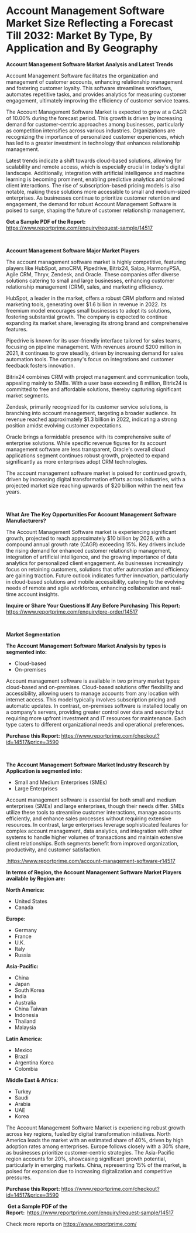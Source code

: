<p><h1>Account Management Software Market Size Reflecting a Forecast Till 2032: Market By Type, By Application and By Geography</h1></p><p><strong>Account Management Software Market Analysis and Latest Trends</strong></p>
<p><p>Account Management Software facilitates the organization and management of customer accounts, enhancing relationship management and fostering customer loyalty. This software streamlines workflows, automates repetitive tasks, and provides analytics for measuring customer engagement, ultimately improving the efficiency of customer service teams.</p><p>The Account Management Software Market is expected to grow at a CAGR of 10.00% during the forecast period. This growth is driven by increasing demand for customer-centric approaches among businesses, particularly as competition intensifies across various industries. Organizations are recognizing the importance of personalized customer experiences, which has led to a greater investment in technology that enhances relationship management.</p><p>Latest trends indicate a shift towards cloud-based solutions, allowing for scalability and remote access, which is especially crucial in today's digital landscape. Additionally, integration with artificial intelligence and machine learning is becoming prominent, enabling predictive analytics and tailored client interactions. The rise of subscription-based pricing models is also notable, making these solutions more accessible to small and medium-sized enterprises. As businesses continue to prioritize customer retention and engagement, the demand for robust Account Management Software is poised to surge, shaping the future of customer relationship management.</p></p>
<p><strong>Get a Sample PDF of the Report:&nbsp;</strong> <a href="https://www.reportprime.com/enquiry/request-sample/14517?utm_campaign=2449&utm_medium=2&utm_source=Github&utm_content=ia&utm_term=20032025&utm_id=account-management-software">https://www.reportprime.com/enquiry/request-sample/14517</a></p>
<p>&nbsp;</p>
<p><strong>Account Management Software Major Market Players</strong></p>
<p><p>The account management software market is highly competitive, featuring players like HubSpot, amoCRM, Pipedrive, Bitrix24, Salpo, HarmonyPSA, Agile CRM, Thryv, Zendesk, and Oracle. These companies offer diverse solutions catering to small and large businesses, enhancing customer relationship management (CRM), sales, and marketing efficiency.</p><p>HubSpot, a leader in the market, offers a robust CRM platform and related marketing tools, generating over $1.6 billion in revenue in 2022. Its freemium model encourages small businesses to adopt its solutions, fostering substantial growth. The company is expected to continue expanding its market share, leveraging its strong brand and comprehensive features.</p><p>Pipedrive is known for its user-friendly interface tailored for sales teams, focusing on pipeline management. With revenues around $200 million in 2021, it continues to grow steadily, driven by increasing demand for sales automation tools. The company's focus on integrations and customer feedback fosters innovation.</p><p>Bitrix24 combines CRM with project management and communication tools, appealing mainly to SMBs. With a user base exceeding 8 million, Bitrix24 is committed to free and affordable solutions, thereby capturing significant market segments.</p><p>Zendesk, primarily recognized for its customer service solutions, is branching into account management, targeting a broader audience. Its revenue reached approximately $1.3 billion in 2022, indicating a strong position amidst evolving customer expectations.</p><p>Oracle brings a formidable presence with its comprehensive suite of enterprise solutions. While specific revenue figures for its account management software are less transparent, Oracle's overall cloud applications segment continues robust growth, projected to expand significantly as more enterprises adopt CRM technologies.</p><p>The account management software market is poised for continued growth, driven by increasing digital transformation efforts across industries, with a projected market size reaching upwards of $20 billion within the next few years.</p></p>
<p>&nbsp;</p>
<p><strong>What Are The Key Opportunities For Account Management Software Manufacturers?</strong></p>
<p><p>The Account Management Software market is experiencing significant growth, projected to reach approximately $10 billion by 2026, with a compound annual growth rate (CAGR) exceeding 15%. Key drivers include the rising demand for enhanced customer relationship management, integration of artificial intelligence, and the growing importance of data analytics for personalized client engagement. As businesses increasingly focus on retaining customers, solutions that offer automation and efficiency are gaining traction. Future outlook indicates further innovation, particularly in cloud-based solutions and mobile accessibility, catering to the evolving needs of remote and agile workforces, enhancing collaboration and real-time account insights.</p></p>
<p><strong>Inquire or Share Your Questions If Any Before Purchasing This Report:</strong> <a href="https://www.reportprime.com/enquiry/pre-order/14517?utm_campaign=2449&utm_medium=2&utm_source=Github&utm_content=ia&utm_term=20032025&utm_id=account-management-software">https://www.reportprime.com/enquiry/pre-order/14517</a></p>
<p>&nbsp;</p>
<p><strong>Market Segmentation</strong></p>
<p><strong>The Account Management Software Market Analysis by types is segmented into:</strong></p>
<p><ul><li>Cloud-based</li><li>On-premises</li></ul></p>
<p><p>Account management software is available in two primary market types: cloud-based and on-premises. Cloud-based solutions offer flexibility and accessibility, allowing users to manage accounts from any location with internet access. This model typically involves subscription pricing and automatic updates. In contrast, on-premises software is installed locally on a company’s servers, providing greater control over data and security but requiring more upfront investment and IT resources for maintenance. Each type caters to different organizational needs and operational preferences.</p></p>
<p><strong>Purchase this Report:&nbsp;</strong><a href="https://www.reportprime.com/checkout?id=14517&price=3590&utm_campaign=2449&utm_medium=2&utm_source=Github&utm_content=ia&utm_term=20032025&utm_id=account-management-software">https://www.reportprime.com/checkout?id=14517&price=3590</a></p>
<p>&nbsp;</p>
<p><strong>The Account Management Software Market Industry Research by Application is segmented into:</strong></p>
<p><ul><li>Small and Medium Enterprises (SMEs)</li><li>Large Enterprises</li></ul></p>
<p><p>Account management software is essential for both small and medium enterprises (SMEs) and large enterprises, though their needs differ. SMEs utilize these tools to streamline customer interactions, manage accounts efficiently, and enhance sales processes without requiring extensive resources. In contrast, large enterprises leverage sophisticated features for complex account management, data analytics, and integration with other systems to handle higher volumes of transactions and maintain extensive client relationships. Both segments benefit from improved organization, productivity, and customer satisfaction.</p></p>
<p><a href="https://www.reportprime.com/account-management-software-r14517?utm_campaign=2449&utm_medium=2&utm_source=Github&utm_content=ia&utm_term=20032025&utm_id=account-management-software">&nbsp;https://www.reportprime.com/account-management-software-r14517</a></p>
<p><strong>In terms of Region, the Account Management Software Market Players available by Region are:</strong></p>
<p>
    <p> <strong> North America: </strong>
        <ul>
            <li>United States</li>
            <li>Canada</li>
        </ul>
        </p> 
    <p> <strong> Europe: </strong>
        <ul>
            <li>Germany</li>
            <li>France</li>
            <li>U.K.</li>
            <li>Italy</li>
            <li>Russia</li>
        </ul>
        </p> 
    <p> <strong> Asia-Pacific: </strong>
        <ul>
            <li>China</li>
            <li>Japan</li>
            <li>South Korea</li>
            <li>India</li>
            <li>Australia</li>
            <li>China Taiwan</li>
            <li>Indonesia</li>
            <li>Thailand</li>
            <li>Malaysia</li>
        </ul>
        </p> 
    <p> <strong> Latin America: </strong>
        <ul>
            <li>Mexico</li>
            <li>Brazil</li>
            <li>Argentina Korea</li>
            <li>Colombia</li>
        </ul>
        </p> 
    <p> <strong> Middle East & Africa: </strong>
        <ul>
            <li>Turkey</li>
            <li>Saudi</li>
            <li>Arabia</li>
            <li>UAE</li>
            <li>Korea</li>
        </ul>
    </p>
    </p>
<p><p>The Account Management Software Market is experiencing robust growth across key regions, fueled by digital transformation initiatives. North America leads the market with an estimated share of 40%, driven by high adoption rates among enterprises. Europe follows closely with a 30% share, as businesses prioritize customer-centric strategies. The Asia-Pacific region accounts for 20%, showcasing significant growth potential, particularly in emerging markets. China, representing 15% of the market, is poised for expansion due to increasing digitalization and competitive pressures.</p></p>
<p><strong>Purchase this Report: </strong><a href="https://www.reportprime.com/checkout?id=14517&price=3590&utm_campaign=2449&utm_medium=2&utm_source=Github&utm_content=ia&utm_term=20032025&utm_id=account-management-software">https://www.reportprime.com/checkout?id=14517&price=3590</a></p>
<p>&nbsp;<strong>Get a Sample PDF of the Report:&nbsp;&nbsp;</strong><a href="https://www.reportprime.com/enquiry/request-sample/14517?utm_campaign=2449&utm_medium=2&utm_source=Github&utm_content=ia&utm_term=20032025&utm_id=account-management-software">https://www.reportprime.com/enquiry/request-sample/14517</a></p>
<p><strong></strong></p>
<p>Check more reports on <a href="https://www.reportprime.com/?utm_campaign=2449&utm_medium=2&utm_source=Github&utm_content=ia&utm_term=20032025&utm_id=account-management-software">https://www.reportprime.com/</a></p>